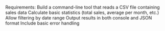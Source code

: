 Requirements:
Build a command-line tool that reads a CSV file containing sales data
Calculate basic statistics (total sales, average per month, etc.)
Allow filtering by date range
Output results in both console and JSON format
Include basic error handling 